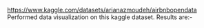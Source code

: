 https://www.kaggle.com/datasets/arianazmoudeh/airbnbopendata
Performed data visualization on this kaggle dataset.
Results are:- 
